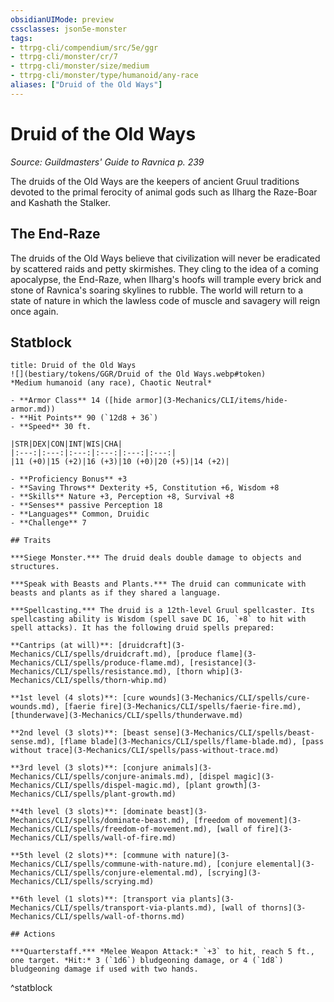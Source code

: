 ```yaml
---
obsidianUIMode: preview
cssclasses: json5e-monster
tags:
- ttrpg-cli/compendium/src/5e/ggr
- ttrpg-cli/monster/cr/7
- ttrpg-cli/monster/size/medium
- ttrpg-cli/monster/type/humanoid/any-race
aliases: ["Druid of the Old Ways"]
---
```

# Druid of the Old Ways
*Source: Guildmasters' Guide to Ravnica p. 239*  

The druids of the Old Ways are the keepers of ancient Gruul traditions devoted to the primal ferocity of animal gods such as Ilharg the Raze-Boar and Kashath the Stalker.

## The End-Raze

The druids of the Old Ways believe that civilization will never be eradicated by scattered raids and petty skirmishes. They cling to the idea of a coming apocalypse, the End-Raze, when Ilharg's hoofs will trample every brick and stone of Ravnica's soaring skylines to rubble. The world will return to a state of nature in which the lawless code of muscle and savagery will reign once again.

## Statblock

```ad-statblock
title: Druid of the Old Ways
![](bestiary/tokens/GGR/Druid of the Old Ways.webp#token)
*Medium humanoid (any race), Chaotic Neutral*

- **Armor Class** 14 ([hide armor](3-Mechanics/CLI/items/hide-armor.md))
- **Hit Points** 90 (`12d8 + 36`)
- **Speed** 30 ft.

|STR|DEX|CON|INT|WIS|CHA|
|:---:|:---:|:---:|:---:|:---:|:---:|
|11 (+0)|15 (+2)|16 (+3)|10 (+0)|20 (+5)|14 (+2)|

- **Proficiency Bonus** +3
- **Saving Throws** Dexterity +5, Constitution +6, Wisdom +8
- **Skills** Nature +3, Perception +8, Survival +8
- **Senses** passive Perception 18
- **Languages** Common, Druidic
- **Challenge** 7

## Traits

***Siege Monster.*** The druid deals double damage to objects and structures.

***Speak with Beasts and Plants.*** The druid can communicate with beasts and plants as if they shared a language.

***Spellcasting.*** The druid is a 12th-level Gruul spellcaster. Its spellcasting ability is Wisdom (spell save DC 16, `+8` to hit with spell attacks). It has the following druid spells prepared:

**Cantrips (at will)**: [druidcraft](3-Mechanics/CLI/spells/druidcraft.md), [produce flame](3-Mechanics/CLI/spells/produce-flame.md), [resistance](3-Mechanics/CLI/spells/resistance.md), [thorn whip](3-Mechanics/CLI/spells/thorn-whip.md)

**1st level (4 slots)**: [cure wounds](3-Mechanics/CLI/spells/cure-wounds.md), [faerie fire](3-Mechanics/CLI/spells/faerie-fire.md), [thunderwave](3-Mechanics/CLI/spells/thunderwave.md)

**2nd level (3 slots)**: [beast sense](3-Mechanics/CLI/spells/beast-sense.md), [flame blade](3-Mechanics/CLI/spells/flame-blade.md), [pass without trace](3-Mechanics/CLI/spells/pass-without-trace.md)

**3rd level (3 slots)**: [conjure animals](3-Mechanics/CLI/spells/conjure-animals.md), [dispel magic](3-Mechanics/CLI/spells/dispel-magic.md), [plant growth](3-Mechanics/CLI/spells/plant-growth.md)

**4th level (3 slots)**: [dominate beast](3-Mechanics/CLI/spells/dominate-beast.md), [freedom of movement](3-Mechanics/CLI/spells/freedom-of-movement.md), [wall of fire](3-Mechanics/CLI/spells/wall-of-fire.md)

**5th level (2 slots)**: [commune with nature](3-Mechanics/CLI/spells/commune-with-nature.md), [conjure elemental](3-Mechanics/CLI/spells/conjure-elemental.md), [scrying](3-Mechanics/CLI/spells/scrying.md)

**6th level (1 slots)**: [transport via plants](3-Mechanics/CLI/spells/transport-via-plants.md), [wall of thorns](3-Mechanics/CLI/spells/wall-of-thorns.md)

## Actions

***Quarterstaff.*** *Melee Weapon Attack:* `+3` to hit, reach 5 ft., one target. *Hit:* 3 (`1d6`) bludgeoning damage, or 4 (`1d8`) bludgeoning damage if used with two hands.
```
^statblock